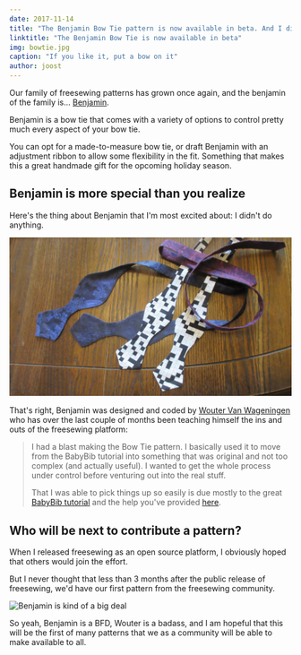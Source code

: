 ```yaml
---
date: 2017-11-14
title: "The Benjamin Bow Tie pattern is now available in beta. And I didn't even have to do anything."
linktitle: "The Benjamin Bow Tie is now available in beta"
img: bowtie.jpg
caption: "If you like it, put a bow on it"
author: joost
---
```


Our family of freesewing patterns has grown once again, and the benjamin of the family is... [Benjamin](/patterns/benjamin).

Benjamin is a bow tie that comes with a variety of options to control pretty much every aspect of your bow tie.

You can opt for a made-to-measure bow tie, or draft Benjamin with an adjustment ribbon to allow some flexibility in the fit. Something that makes this a great handmade gift for the opcoming holiday season.

## Benjamin is more special than you realize

Here's the thing about Benjamin that I'm most excited about: I didn't do anything.

![A collection of bow ties from Wouter, who designed and coded this pattern](benjamins.jpg)

That's right, Benjamin was designed and coded by [Wouter Van Wageningen](/users/xdpug) who has over the last couple of months been teaching himself the ins and outs of the freesewing platform:

> I had a blast making the Bow Tie pattern. I basically used it to move from the BabyBib tutorial into something that was original and not too complex (and actually useful). I wanted to get the whole process under control before venturing out into the real stuff.
> 
> That I was able to pick things up so easily is due mostly to the great [BabyBib tutorial](/docs/designer/tutorial/part-1) and the help you've provided [here](https://gitter.im/freesewing/chat).

## Who will be next to contribute a pattern?

When I released freesewing as an open source platform, I obviously hoped that others would join the effort.

But I never thought that less than 3 months after the public release of freesewing, we'd have our first pattern from the freesewing community.

![Benjamin is kind of a big deal](giphy.gif)

So yeah, Benjamin is a BFD, Wouter is a badass, and I am hopeful that this will be the first of many patterns that we as a community will be able to make available to all.